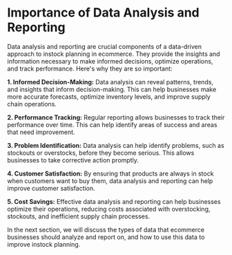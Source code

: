 # Importance of Data Analysis and Reporting

Data analysis and reporting are crucial components of a data-driven approach to instock planning in ecommerce. They provide the insights and information necessary to make informed decisions, optimize operations, and track performance. Here's why they are so important:

**1. Informed Decision-Making:** Data analysis can reveal patterns, trends, and insights that inform decision-making. This can help businesses make more accurate forecasts, optimize inventory levels, and improve supply chain operations.

**2. Performance Tracking:** Regular reporting allows businesses to track their performance over time. This can help identify areas of success and areas that need improvement.

**3. Problem Identification:** Data analysis can help identify problems, such as stockouts or overstocks, before they become serious. This allows businesses to take corrective action promptly.

**4. Customer Satisfaction:** By ensuring that products are always in stock when customers want to buy them, data analysis and reporting can help improve customer satisfaction.

**5. Cost Savings:** Effective data analysis and reporting can help businesses optimize their operations, reducing costs associated with overstocking, stockouts, and inefficient supply chain processes.

In the next section, we will discuss the types of data that ecommerce businesses should analyze and report on, and how to use this data to improve instock planning.
